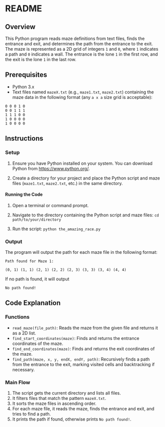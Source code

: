# README

## Overview

This Python program reads maze definitions from text files, finds the entrance and exit, 
and determines the path from the entrance to the exit. The maze is represented as a 2D grid 
of integers `1` and `0`, where `1` indicates a path and `0` indicates a wall. The entrance 
is the lone `1` in the first row, and the exit is the lone `1` in the last row.

## Prerequisites

- Python 3.x
- Text files named `mazeX.txt` (e.g., `maze1.txt`, `maze2.txt`) containing the maze data in the following format (any `a x a` size grid is acceptable):
```
0 0 0 1 0
0 0 1 1 1
1 1 1 0 0
1 0 0 0 0
1 0 0 0 0
```

## Instructions

### Setup

1. Ensure you have Python installed on your system. You can download Python from https://www.python.org/.

2. Create a directory for your project and place the Python script and maze files (`maze1.txt`, `maze2.txt`, etc.) in the same directory.

#### Running the Code

1. Open a terminal or command prompt.

2. Navigate to the directory containing the Python script and maze files: `cd path/to/your/directory`

3. Run the script:
   `python the_amazing_race.py`

### Output

The program will output the path for each maze file in the following format:

`Path found for Maze 1:`

`(0, 1) (1, 1) (2, 1) (2, 2) (2, 3) (3, 3) (3, 4) (4, 4)`

If no path is found, it will output

`No path found!`

## Code Explanation

### Functions

- `read_maze(file_path)`: Reads the maze from the given file and returns it as a 2D list.
- `find_start_coordinates(maze)`: Finds and returns the entrance coordinates of the maze.
- `find_end_coordinates(maze)`: Finds and returns the exit coordinates of the maze.
- `find_path(maze, x, y, endX, endY, path)`: Recursively finds a path from the entrance to the exit, marking visited cells and backtracking if necessary.

### Main Flow

1. The script gets the current directory and lists all files.
2. It filters files that match the pattern `mazeX.txt`.
3. It sorts the maze files in ascending order.
4. For each maze file, it reads the maze, finds the entrance and exit, and tries to find a path.
5. It prints the path if found, otherwise prints `No path found!`.
